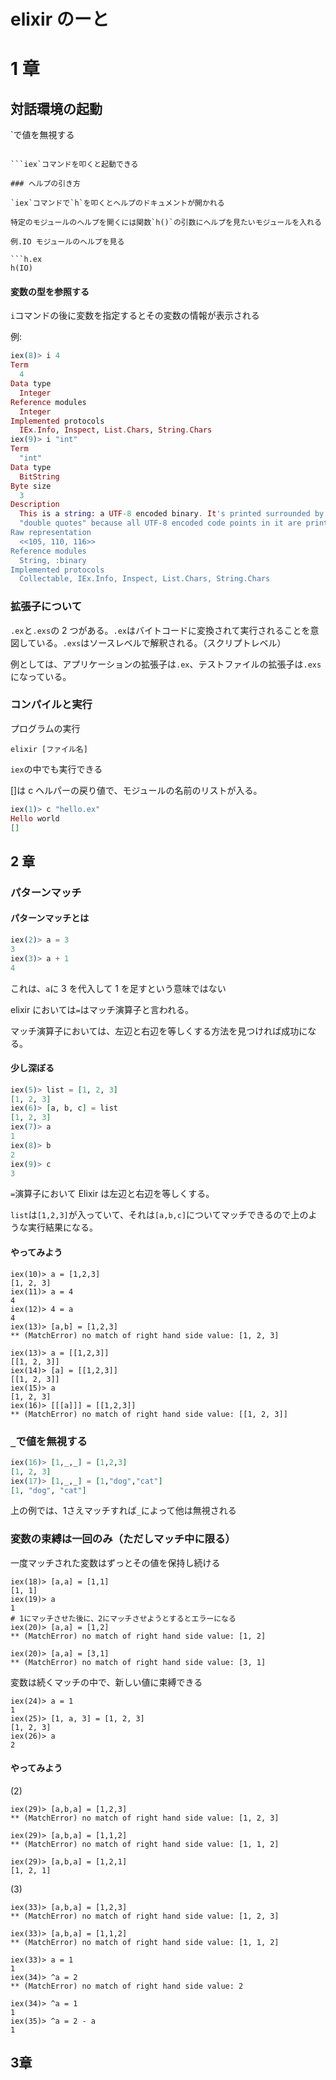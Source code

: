 # elixir のーと

# 1 章

## 対話環境の起動

`で値を無視する

````

```iex`コマンドを叩くと起動できる

### ヘルプの引き方

`iex`コマンドで`h`を叩くとヘルプのドキュメントが開かれる

特定のモジュールのヘルプを開くには関数`h()`の引数にヘルプを見たいモジュールを入れる

例.IO モジュールのヘルプを見る

```h.ex
h(IO)
````

#### 変数の型を参照する

`i`コマンドの後に変数を指定するとその変数の情報が表示される

例:

```e.ex
iex(8)> i 4
Term
  4
Data type
  Integer
Reference modules
  Integer
Implemented protocols
  IEx.Info, Inspect, List.Chars, String.Chars
iex(9)> i "int"
Term
  "int"
Data type
  BitString
Byte size
  3
Description
  This is a string: a UTF-8 encoded binary. It's printed surrounded by
  "double quotes" because all UTF-8 encoded code points in it are printable.
Raw representation
  <<105, 110, 116>>
Reference modules
  String, :binary
Implemented protocols
  Collectable, IEx.Info, Inspect, List.Chars, String.Chars
```

### 拡張子について

`.ex`と`.exs`の 2 つがある。`.ex`はバイトコードに変換されて実行されることを意図している。`.exs`はソースレベルで解釈される。（スクリプトレベル）

例としては、アプリケーションの拡張子は`.ex`、テストファイルの拡張子は`.exs`になっている。

### コンパイルと実行

プログラムの実行

```
elixir [ファイル名]
```

`iex`の中でも実行できる

[]は c ヘルパーの戻り値で、モジュールの名前のリストが入る。

```h.ex
iex(1)> c "hello.ex"
Hello world
[]
```

## 2 章

### パターンマッチ

#### パターンマッチとは

```h.ex
iex(2)> a = 3
3
iex(3)> a + 1
4
```

これは、`a`に 3 を代入して 1 を足すという意味ではない

elixir においては`=`はマッチ演算子と言われる。

マッチ演算子においては、左辺と右辺を等しくする方法を見つければ成功になる。

#### 少し深ぼる

```h.ex
iex(5)> list = [1, 2, 3]
[1, 2, 3]
iex(6)> [a, b, c] = list
[1, 2, 3]
iex(7)> a
1
iex(8)> b
2
iex(9)> c
3
```

`=`演算子において Elixir は左辺と右辺を等しくする。

`list`は`[1,2,3]`が入っていて、それは`[a,b,c]`についてマッチできるので上のような実行結果になる。

#### やってみよう

```
iex(10)> a = [1,2,3]
[1, 2, 3]
iex(11)> a = 4
4
iex(12)> 4 = a
4
iex(13)> [a,b] = [1,2,3]
** (MatchError) no match of right hand side value: [1, 2, 3]

iex(13)> a = [[1,2,3]]
[[1, 2, 3]]
iex(14)> [a] = [[1,2,3]]
[[1, 2, 3]]
iex(15)> a
[1, 2, 3]
iex(16)> [[[a]]] = [[1,2,3]]
** (MatchError) no match of right hand side value: [[1, 2, 3]]
```

### `_`で値を無視する

```t.ex
iex(16)> [1,_,_] = [1,2,3]
[1, 2, 3]
iex(17)> [1,_,_] = [1,"dog","cat"]
[1, "dog", "cat"]
```

上の例では、1さえマッチすれば`_`によって他は無視される

### 変数の束縛は一回のみ（ただしマッチ中に限る）

一度マッチされた変数はずっとその値を保持し続ける

```
iex(18)> [a,a] = [1,1]
[1, 1]
iex(19)> a
1
# 1にマッチさせた後に、2にマッチさせようとするとエラーになる
iex(20)> [a,a] = [1,2]
** (MatchError) no match of right hand side value: [1, 2]

iex(20)> [a,a] = [3,1]
** (MatchError) no match of right hand side value: [3, 1]
```

変数は続くマッチの中で、新しい値に束縛できる

```
iex(24)> a = 1
1
iex(25)> [1, a, 3] = [1, 2, 3]
[1, 2, 3]
iex(26)> a
2
```

#### やってみよう

(2)

```
iex(29)> [a,b,a] = [1,2,3]
** (MatchError) no match of right hand side value: [1, 2, 3]

iex(29)> [a,b,a] = [1,1,2]
** (MatchError) no match of right hand side value: [1, 1, 2]

iex(29)> [a,b,a] = [1,2,1]
[1, 2, 1]
```

(3)

```
iex(33)> [a,b,a] = [1,2,3]
** (MatchError) no match of right hand side value: [1, 2, 3]

iex(33)> [a,b,a] = [1,1,2]
** (MatchError) no match of right hand side value: [1, 1, 2]

iex(33)> a = 1
1
iex(34)> ^a = 2
** (MatchError) no match of right hand side value: 2

iex(34)> ^a = 1
1
iex(35)> ^a = 2 - a
1
```

## 3章


